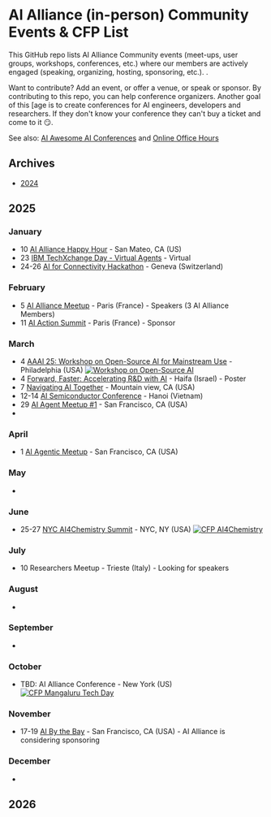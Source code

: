 # AI Alliance (in-person) Community Events & CFP List

This GitHub repo lists AI Alliance Community events (meet-ups, user groups, workshops, conferences, etc.) where our members are actively engaged (speaking, organizing, hosting, sponsoring, etc.). .

Want to contribute? Add an event, or offer a venue, or speak or sponsor.  By contributing to this repo, you can help conference organizers. Another goal of this [age is to create conferences for AI engineers, developers and researchers.
If they don't know your conference they can't buy a ticket and come to it 😏.

See also: [AI Awesome AI Conferences](awesome-ai-conferences.md) and [Online Office Hours](../online/office-hours.md)

## Archives
* [2024](archives/2024.md)

## 2025

### January
* 10 [AI Alliance Happy Hour](https://lu.ma/tg7mwi7t) - San Mateo, CA (US)
* 23 [IBM TechXchange Day - Virtual Agents](https://ibmtechxchange-virtual-agents.bemyapp.com) - Virtual
* 24-26 [AI for Connectivity Hackathon](https://lablab.ai/event/ai-for-connectivity-hackathon) - Geneva (Switzerland)


### February
* 5 [AI Alliance Meetup](https://lu.ma/vejv8xcx) - Paris (France) - Speakers (3 AI Alliance Members)
* 11 [AI Action Summit](https://www.elysee.fr/en/sommet-pour-l-action-sur-l-ia) - Paris (France) - Sponsor
  
### March
* 4 [AAAI 25: Workshop on Open-Source AI for Mainstream Use](https://the-ai-alliance.github.io/AAAI-25-Workshop-on-Open-Source-AI-for-Mainstream-Use/#aaai-25-workshop-on-open-source-ai-for-mainstream-use) - Philadelphia (USA) <a href="https://the-ai-alliance.github.io/AAAI-25-Workshop-on-Open-Source-AI-for-Mainstream-Use/submission-details/"><img alt="Workshop on Open-Source AI" src="https://img.shields.io/static/v1?label=CFP&message=until%2024-November-2024&color=red"></a>
* 4 [Forward, Faster: Accelerating R&D with AI](https://research.ibm.com/haifa/forward%20faster-2025/index.html) - Haifa (Israel) - Poster
* 7 [Navigating AI Together](https://www.eventbrite.com/e/navigating-ai-together-a-bay-area-community-college-unconference-tickets-1231783340129) - Mountain view, CA (USA)
* 12-14 [AI Semiconductor Conference](https://www.aisc.events) - Hanoi (Vietnam)
* 29 [AI Agent Meetup #1]() - San Francisco, CA (USA)
* 

### April
* 1 [AI Agentic Meetup]() - San Francisco, CA (USA)

### May
*

### June
* 25-27 [NYC AI4Chemistry Summit](https://wp.nyu.edu/sccpc/nyc-ai4chemistry-summit) - NYC, NY (USA) <a href="https://wp.nyu.edu/sccpc/abstract-submission/"><img alt="CFP AI4Chemistry" src="https://img.shields.io/static/v1?label=CFP&message=until%2015-April-2025&color=red"></a>

### July
* 10 Researchers Meetup - Trieste (Italy) - Looking for speakers

### August
*

### September
*

### October
* TBD: AI Alliance Conference - New York (US) <a href="https://sessionize.com/techmang/"><img alt="CFP Mangaluru Tech Day" src="https://img.shields.io/static/v1?label=CFP&message=until%2026-January-2025&color=red"></a>

### November
* 17-19 [AI By the Bay](https://ai.bythebay.io/) - San Francisco, CA (USA) - AI Alliance is considering sponsoring

### December
*

## 2026


